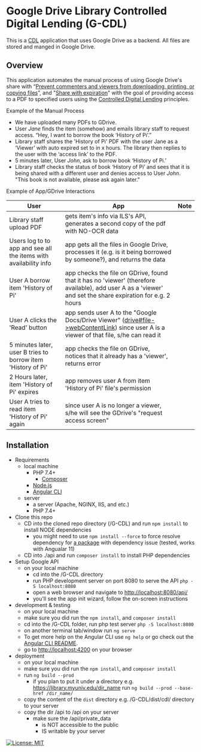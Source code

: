 # Google Drive Library Controlled Digital Lending (G-CDL)

This is a [CDL](https://controlleddigitallending.org/) application that uses Google Drive as a backend. All files are stored and manged in Google Drive.

## Overview

This application automates the manual process of using Google Drive's share with “[Prevent commenters and viewers from downloading, printing, or copying files](https://support.google.com/a/users/answer/9308868?hl=en)”, and "[Share with expiration](https://support.google.com/a/users/answer/9308784?hl=en)" with the goal of providing access to a PDF to specified users using the [Controlled Digital Lending](https://controlleddigitallending.org/whitepaper) principles.

Example of the Manual Process  

- We have uploaded many PDFs to GDrive.
- User *Jane* finds the item (somehow) and emails library staff to request access. “Hey, I want to borrow the book ‘History of Pi’.”
- Library staff shares the 'History of Pi' PDF with the user Jane as a ‘Viewer’ with auto expired set to in x hours. The library then replies to the user with the ‘access link’ to the PDF.
- 5 minutes later, User *John*, ask to borrow book ‘History of Pi.’
- Library staff checks the status of book ‘History of Pi’ and sees that it is being shared with a different user and denies access to User *John*. "This book is not available, please ask again later." 

Example of App/GDrive Interactions  

| User                                                                 | App                                                                                                                                                       | Note |
|----------------------------------------------------------------------|-----------------------------------------------------------------------------------------------------------------------------------------------------------|------|
| Library staff upload PDF                                             | gets item's info via ILS's API, generates a second copy of the pdf with NO-OCR data                                                                         |      |
| Users log to to app and see all the items with availability info | app gets all the files in Google Drive, processes it (e.g. is it being borrowed by someone?), and returns the data                                                   |      |
| User A borrow item 'History of Pi'                                             | app checks the file on GDrive, found that it has no 'viewer' (therefore available), add user A as a 'viewer' and set the share expiration for e.g. 2 hours |      |
| User A clicks the 'Read' button                                       | app sends user A to the "Google Docs/Drive Viewer" ([drive#file->webContentLink](https://developers.google.com/drive/api/v3/reference/files#webContentLink)) since user A is a viewer of that file, s/he can read it                    |      |
| 5 minutes later, user B tries to borrow item 'History of Pi'                        | app checks the file on GDrive, notices that it already has a 'viewer', returns error                                                                         |      |
| 2 Hours later, item 'History of Pi' expires                                    | app removes user A from item 'History of Pi' file's permission                                                                                                                 |      |
| User A tries to read item 'History of Pi' again                                  | since user A is no longer a viewer, s/he will see the GDrive's "request access screen"                                                                        |      |


  
## Installation
- Requirements
    - local machine
        - PHP 7.4+
            - [Composer](https://getcomposer.org/download/)
        - [Node.js](https://nodejs.org/en/download/)
        - [Angular CLI](https://cli.angular.io/)
    - server
        - a server (Apache, NGINX, IIS, and etc.)
        - PHP 7.4+
- Clone this repo
    - CD into the cloned repo directory (/G-CDL) and run `npm install` to install NODE dependencies
        - you might need to use `npm install --force` to force resolve dependency for [a package](https://github.com/kolkov/angular-editor/issues/325) with dependency issue (tested, works with Angualar 11)
    - CD into ./api and run `composer install` to install PHP dependencies
- Setup Google API
    - on your local machine
        - cd into the /G-CDL directory
        - run PHP development server on port 8080 to serve the API `php -S localhost:8080`
        - open a web browser and navigate to [http://localhost:8080/api/](http://localhost:8080/api/)
        - you'll see the app init wizard, follow the on-screen instructions
- development & testing
    - on your local machine
    - make sure you did run the `npm install`, and `composer install`
    - cd into the /G-CDL folder, run php test server `php -S localhost:8080`
    - on another terminal tab/window run `ng serve`
    - To get more help on the Angular CLI use `ng help` or go check out the [Angular CLI README](https://github.com/angular/angular-cli/blob/master/README.md).
    - go to [http://localhost:4200](http://localhost:4200) on your browser
- deployment
    - on your local machine
    - make sure you did run the `npm install`, and `composer install`
    - run `ng build --prod`
        - if you plan to put it under a directory e.g. https://library.myuniv.edu/dir_name run `ng build --prod --base-href /dir_name/`
    - copy the content of the `dist` directory e.g. /G-CDL/dist/cdl/ directory to your server
    - copy the dir /api to /api on your server
        - make sure the /api/private_data
            - is NOT accessible to the public
            - IS writable by your server
        
[![License: MIT](https://img.shields.io/badge/License-MIT-green.svg)](https://opensource.org/licenses/MIT)
